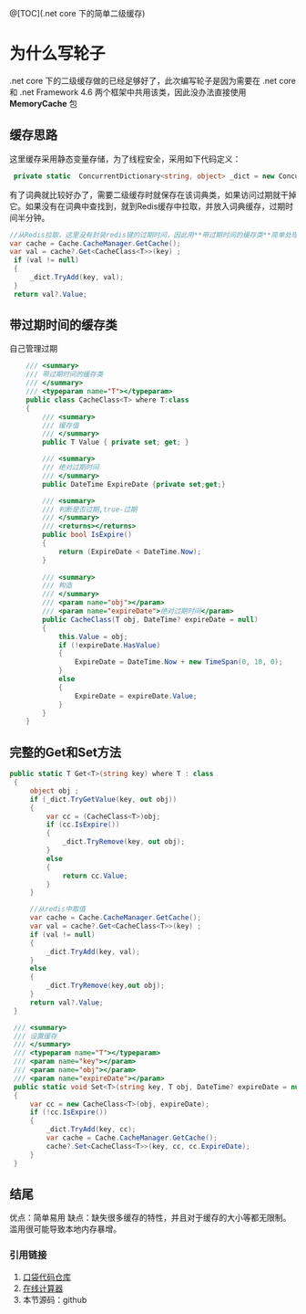 @[TOC](.net core 下的简单二级缓存)

# 为什么写轮子

.net core 下的二级缓存做的已经足够好了，此次编写轮子是因为需要在 .net core 和 .net Framework 4.6 两个框架中共用该类，因此没办法直接使用**MemoryCache** 包

## 缓存思路

这里缓存采用静态变量存储，为了线程安全，采用如下代码定义：
```csharp
 private static  ConcurrentDictionary<string, object> _dict = new ConcurrentDictionary<string, object>();
```
有了词典就比较好办了，需要二级缓存时就保存在该词典类，如果访问过期就干掉它。如果没有在词典中查找到，就到Redis缓存中拉取，并放入词典缓存，过期时间半分钟。
```csharp
//从Redis拉取，这里没有封装redis键的过期时间，因此用**带过期时间的缓存类**简单处理，避免其他进程过于频繁的拉取Redis
var cache = Cache.CacheManager.GetCache();
var val = cache?.Get<CacheClass<T>>(key) ;
 if (val != null)
 {
     _dict.TryAdd(key, val);
 }
 return val?.Value;
```
## 带过期时间的缓存类

自己管理过期 

```csharp
	/// <summary>
    /// 带过期时间的缓存类
    /// </summary>
    /// <typeparam name="T"></typeparam>
    public class CacheClass<T> where T:class
    {
        /// <summary>
        /// 缓存值
        /// </summary>
        public T Value { private set; get; }

        /// <summary>
        /// 绝对过期时间
        /// </summary>
        public DateTime ExpireDate {private set;get;}

        /// <summary>
        /// 判断是否过期,true-过期
        /// </summary>
        /// <returns></returns>
        public bool IsExpire()
        {
            return (ExpireDate < DateTime.Now);
        }
       
        /// <summary>
        /// 构造
        /// </summary>
        /// <param name="obj"></param>
        /// <param name="expireDate">绝对过期时间</param>
        public CacheClass(T obj, DateTime? expireDate = null)
        {
            this.Value = obj;
            if (!expireDate.HasValue)
            {
                ExpireDate = DateTime.Now + new TimeSpan(0, 10, 0);
            }
            else
            {
                ExpireDate = expireDate.Value;
            }
        }
    }
```


## 完整的Get和Set方法


```csharp
public static T Get<T>(string key) where T : class
 {
     object obj ;
     if (_dict.TryGetValue(key, out obj))
     {
         var cc = (CacheClass<T>)obj;
         if (cc.IsExpire())
         {
             _dict.TryRemove(key, out obj);
         }
         else
         {
             return cc.Value;
         }
     }

     //从redis中取值
     var cache = Cache.CacheManager.GetCache();
     var val = cache?.Get<CacheClass<T>>(key) ;
     if (val != null)
     {
         _dict.TryAdd(key, val);
     }
     else
     {
         _dict.TryRemove(key,out obj);
     }
     return val?.Value;
 }

 /// <summary>
 /// 设置缓存
 /// </summary>
 /// <typeparam name="T"></typeparam>
 /// <param name="key"></param>
 /// <param name="obj"></param>
 /// <param name="expireDate"></param>
 public static void Set<T>(string key, T obj, DateTime? expireDate = null) where T : class
 {
     var cc = new CacheClass<T>(obj, expireDate);
     if (!cc.IsExpire())
     {
         _dict.TryAdd(key, cc);
         var cache = Cache.CacheManager.GetCache();
         cache?.Set<CacheClass<T>>(key, cc, cc.ExpireDate);
     }
 }
```



## 结尾

优点：简单易用
缺点：缺失很多缓存的特性，并且对于缓存的大小等都无限制。滥用很可能导致本地内存暴增。

### 引用链接
1. [口袋代码仓库](http://codeex.cn)
2. [在线计算器](http://jisuanqi.codeex.cn)
3. 本节源码：github


